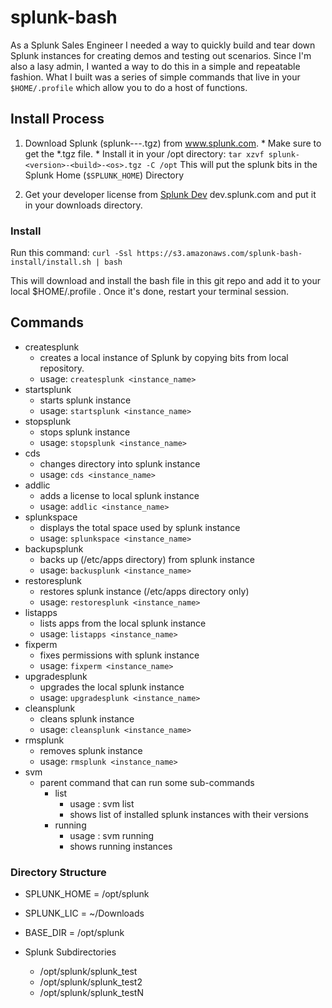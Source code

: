 # splunk-bash
As a Splunk Sales Engineer I needed a way to quickly build and tear down Splunk instances for creating demos and testing out scenarios. Since I'm also a lasy admin, I wanted a way to do this in a simple and repeatable fashion. What I built was a series of simple commands that live in your `$HOME/.profile` which allow you to do a host of functions. 

## Install Process

1. Download Splunk (splunk-<version>-<build>-<os>.tgz) from www.splunk.com. * Make sure to get the *.tgz file. * Install it in your /opt directory: `tar xzvf splunk-<version>-<build>-<os>.tgz -C /opt` This will put the splunk bits in the Splunk Home (`$SPLUNK_HOME`) Directory
  
2. Get your developer license from [Splunk Dev](dev.splunk.com) dev.splunk.com and put it in your downloads directory.

### Install 

Run this command:
`curl -Ssl https://s3.amazonaws.com/splunk-bash-install/install.sh | bash`

This will download and install the bash file in this git repo and add it to your local $HOME/.profile . Once it's done, restart your terminal session.

## Commands

- createsplunk 
  - creates a local instance of Splunk by copying bits from local repository. 
  - usage: `createsplunk <instance_name>`  
- startsplunk   
  - starts splunk instance
  - usage: `startsplunk <instance_name>`
- stopsplunk
  - stops splunk instance
  - usage: `stopsplunk <instance_name>`
- cds
  - changes directory into splunk instance
  - usage: `cds <instance_name>`
- addlic
  - adds a license to local splunk instance
  - usage: `addlic <instance_name>`
- splunkspace
  - displays the total space used by splunk instance
  - usage: `splunkspace <instance_name>`
- backupsplunk
  - backs up (/etc/apps directory) from splunk instance
  - usage: `backusplunk <instance_name>`
- restoresplunk
  - restores splunk instance (/etc/apps directory only)
  - usage: `restoresplunk <instance_name>`
- listapps
  - lists apps from the local splunk instance
  - usage: `listapps <instance_name>`
- fixperm
  - fixes permissions with splunk instance
  - usage: `fixperm <instance_name>`
- upgradesplunk
  - upgrades the local splunk instance
  - usage: `upgradesplunk <instance_name>`
- cleansplunk
  - cleans splunk instance
  - usage: `cleansplunk <instance_name>`
- rmsplunk
  - removes splunk instance
  - usage: `rmsplunk <instance_name>`
- svm
  - parent command that can run some sub-commands
    - list
      - usage : svm list
      - shows list of installed splunk instances with their versions
    - running
      - usage : svm running
      - shows running instances
                
### Directory Structure

- SPLUNK_HOME = /opt/splunk
- SPLUNK_LIC = ~/Downloads
- BASE_DIR = /opt/splunk
                        
- Splunk Subdirectories 
  - /opt/splunk/splunk_test
  - /opt/splunk/splunk_test2
  - /opt/splunk/splunk_testN

  
                
